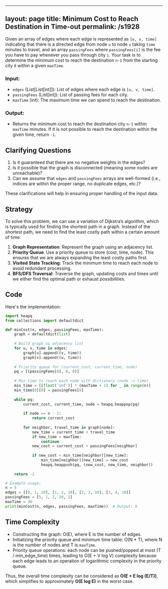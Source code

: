 
---
layout: page
title:  Minimum Cost to Reach Destination in Time-out
permalink: /s1928
---

Given an array of edges where each edge is represented as `[u, v, time]` indicating that there is a directed edge from node `u` to node `v` taking `time` minutes to travel, and an array `passingFees` where `passingFees[i]` is the fee you have to pay whenever you pass through city `i`. Your task is to determine the minimum cost to reach the destination `n-1` from the starting city `0` within a given `maxTime`.

### Input:
- `edges` (List[List[int]]): List of edges where each edge is `[u, v, time]`.
- `passingFees` (List[int]): List of passing fees for each city.
- `maxTime` (int): The maximum time we can spend to reach the destination.

### Output:
- Returns the minimum cost to reach the destination city `n-1` within `maxTime` minutes. If it is not possible to reach the destination within the given time, return `-1`.

## Clarifying Questions

1. Is it guaranteed that there are no negative weights in the edges?
2. Is it possible that the graph is disconnected (meaning some nodes are unreachable)?
3. Can we assume that `edges` and `passingFees` arrays are well-formed (i.e., indices are within the proper range, no duplicate edges, etc.)?

These clarifications will help in ensuring proper handling of the input data.

## Strategy

To solve this problem, we can use a variation of Dijkstra’s algorithm, which is typically used for finding the shortest path in a graph. Instead of the shortest path, we need to find the least costly path within a certain amount of time.

1. **Graph Representation**: Represent the graph using an adjacency list.
2. **Priority Queue**: Use a priority queue to store (cost, time, node). This ensures that we are always expanding the least costly paths first.
3. **Visited State Tracking**: Track the minimum time to reach each node to avoid redundant processing.
4. **BFS/DFS Traversal**: Traverse the graph, updating costs and times until we either find the optimal path or exhaust possibilities.

## Code

Here's the implementation:

```python
import heapq
from collections import defaultdict

def minCost(n, edges, passingFees, maxTime):
    graph = defaultdict(list)
    
    # Build graph as adjacency list
    for u, v, time in edges:
        graph[u].append((v, time))
        graph[v].append((u, time))
    
    # Priority queue for (current_cost, current_time, node)
    pq = [(passingFees[0], 0, 0)]
    
    # Min time to reach each node with dictionary (node -> time)
    min_time = [[float('inf')] * (maxTime + 1) for _ in range(n)]
    min_time[0][0] = passingFees[0]
    
    while pq:
        current_cost, current_time, node = heapq.heappop(pq)
        
        if node == n - 1:
            return current_cost
        
        for neighbor, travel_time in graph[node]:
            new_time = current_time + travel_time
            if new_time > maxTime:
                continue
            new_cost = current_cost + passingFees[neighbor]
            
            if new_cost < min_time[neighbor][new_time]:
                min_time[neighbor][new_time] = new_cost
                heapq.heappush(pq, (new_cost, new_time, neighbor))
    
    return -1

# Example usage:
n = 5
edges = [[0, 1, 10], [1, 2, 10], [2, 3, 10], [3, 4, 10]]
passingFees = [5, 1, 2, 20, 1]
maxTime = 30
print(minCost(n, edges, passingFees, maxTime))  # Output: 8
```

## Time Complexity

- Constructing the graph: O(E), where E is the number of edges.
- Initializing the priority queue and minimum time table: O(N * T), where N is the number of nodes and T is `maxTime`.
- Priority queue operations: each node can be pushed/popped at most (T / min_edge_time) times, leading to O(E + V log V) complexity because each edge leads to an operation of logarithmic complexity in the priority queue.

Thus, the overall time complexity can be considered as **O(E + E log (E/T))**, which simplifies to approximately **O(E log E)** in the worst case.